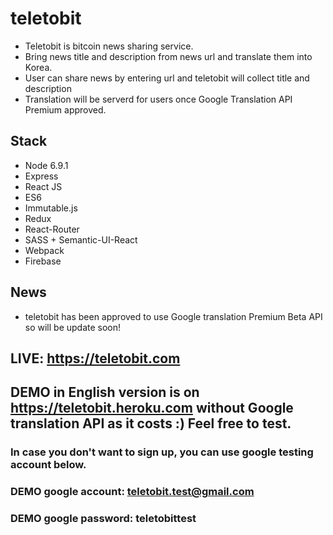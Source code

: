 # teletobit
- Teletobit is bitcoin news sharing service.
- Bring news title and description from news url and translate them into Korea.
- User can share news by entering url and teletobit will collect title and description
- Translation will be serverd for users once Google Translation API Premium approved.

## Stack
- Node 6.9.1
- Express 
- React JS
- ES6
- Immutable.js
- Redux
- React-Router
- SASS + Semantic-UI-React
- Webpack
- Firebase


## News
- teletobit has been approved to use Google translation Premium Beta API so will be update soon!

## LIVE: https://teletobit.com

## DEMO in English version is on https://teletobit.heroku.com without Google translation API as it costs :) Feel free to test.
### In case you don't want to sign up, you can use google testing account below. 
### DEMO google account: teletobit.test@gmail.com
### DEMO google password: teletobittest
